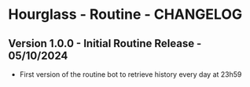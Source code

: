 # Hourglass - Routine - CHANGELOG

## Version 1.0.0 - Initial Routine Release - 05/10/2024

- First version of the routine bot to retrieve history every day at 23h59
